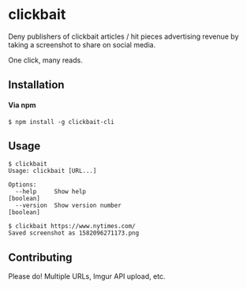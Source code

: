 # clickbait

Deny publishers of clickbait articles / hit pieces advertising revenue by taking a screenshot to share on social media.

One click, many reads.

## Installation

#### Via npm

```console
$ npm install -g clickbait-cli
```

## Usage

```console
$ clickbait
Usage: clickbait [URL...]

Options:
  --help     Show help                                                 [boolean]
  --version  Show version number                                       [boolean]
```

```console
$ clickbait https://www.nytimes.com/
Saved screenshot as 1582096271173.png
```

## Contributing

Please do! Multiple URLs, Imgur API upload, etc.

